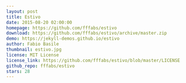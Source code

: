 ```yaml
---
layout: post
title: Estivo
date: 2015-08-20 02:00:00
homepage: https://github.com/fffabs/estivo
download: https://github.com/fffabs/estivo/archive/master.zip
demo: https://jekyll-demos.github.io/estivo
author: Fabio Basile
thumbnail: estivo.jpg
license: MIT License
license_link: https://github.com/fffabs/estivo/blob/master/LICENSE
github_repo: fffabs/estivo
stars: 28
---
```


